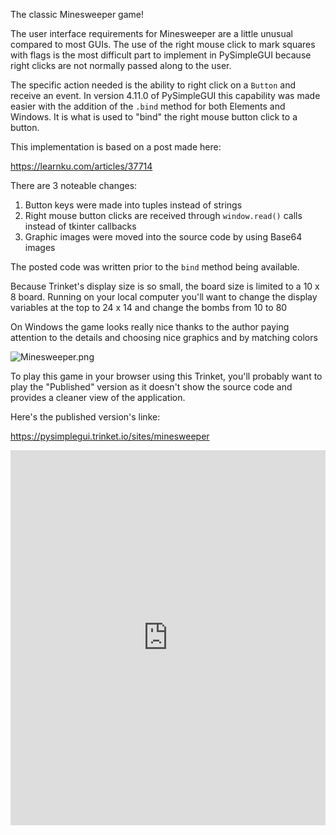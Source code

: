 The classic Minesweeper game!

The user interface requirements for Minesweeper are a little unusual compared to most GUIs.  The use of the right mouse click to mark squares with flags is the most difficult part to implement in PySimpleGUI because right clicks are not normally passed along to the user.  

The specific action needed is the ability to right click on a `Button` and receive an event.  In version 4.11.0 of PySimpleGUI this capability was made easier with the addition of the `.bind` method for both Elements and Windows.  It is what is used to "bind" the right mouse button click to a button.

This implementation is based on a post made here:

https://learnku.com/articles/37714

There are 3 noteable changes:

1. Button keys were made into tuples instead of strings
2. Right mouse button clicks are received through `window.read()` calls instead of tkinter callbacks
3. Graphic images were moved into the source code by using Base64 images

The posted code was written prior to the `bind` method being available.

Because Trinket's display size is so small, the board size is limited to a 10 x 8 board.  Running on your local computer you'll want to change the display variables at the top to 24 x 14 and change the bombs from 10 to 80

On Windows the game looks really nice thanks to the author paying attention to the details and choosing nice graphics and by matching colors

![Minesweeper.png](/api/files/5df14d920dc187b112357f1a/minesweeper.png "Minesweeper.png")

To play this game in your browser using this Trinket, you'll probably want to play the "Published" version as it doesn't show the source code and provides a cleaner view of the application.

Here's the published version's linke:

https://pysimplegui.trinket.io/sites/minesweeper



<iframe src='https://trinket.io/embed/pygame/6db8011bff?start=result' width='100%' height='600' frameborder='0' marginwidth='0' marginheight='0' allowfullscreen></iframe>
